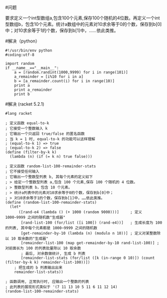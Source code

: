 #问题

要求定义一个int型数组a,包含100个元素,保存100个随机的4位数。再定义一个int型数组b，包含10个元素。统计a数组中的元素对10求余等于0的个数，保存到b[0]中；对10求余等于1的个数，保存到b[1]中，……依此类推。

#解决（python）

    #!/usr/bin/env python
    #coding:utf-8

    import random
    if __name__=="__main__":
        a = [random.randint(1000,9999) for i in range(101)]
        a_remainder = [i%10 for i in a]
        b = [a_remainder.count(i) for i in range(10)]
        print a
        print a_remainder
        print b

#解决 (racket 5.2.1)

```racket
#lang racket

; 定义函数 equal-to-k
; 它接受一个整数输入 k
; 它输出一个只返回 true/false 的匿名函数
; 当 k = 1 时, equal-to-k 的功能可以这样理解
; (equal-to-k 1) => true
; (equal-to-k 2) => false
(define (filter-by-k k) 
  (lambda (n) (if (= k n) true false)))

; 定义函数 random-list-100-remainder-stats
; 它不接受任何输入
; 它输出一个整数型列表 b, 其每个元素的定义如下
; > 给定一个整数型列表 a,包含 100 个元素,保存 100 个随机的 4 位数。
; > 整数型列表 b，包含 10 个元素。
; > 统计a列表中的元素对10求余等于0的个数，保存到b[0]中；
; > 对10求余等于1的个数，保存到b[1]中，……依此类推。
(define (random-list-100-remainder-stats)
  (let*
      ([rand-e4 (lambda () (+ 1000 (random 9000)))]     ; 定义 1000~9999 之间的随机数"生成器"
       [rand-list-100 (for/list ([i 100]) (rand-e4))]   ; 生成长度为 100 的列表, 其中每个元素都是 1000~9999 之间的随机数
       [get-remainder-by-10 (lambda (n) (modulo n 10))] ; 定义对某整数除以 10 取余数的"生成器"
       [remainder-list-100 (map get-remainder-by-10 rand-list-100)] ; 对前面长为 100 的列表批量除以 10 取余数
       ; 最后, 对余数做统计, 生成 b 列表
       [remainder-list-stats (for/list ([k (in-range 0 10)]) (count (filter-by-k k) remainder-list-100))])
    ; 把生成的 b 列表输出出来
    remainder-list-stats))

; 函数调用, 正常执行时, 应输出一个整数的列表
; 此列表的展现形式类似于 '(7 11 13 10 5 11 6 11 12 14)
(random-list-100-remainder-stats)
```
